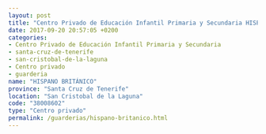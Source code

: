 ```yaml
---
layout: post
title: "Centro Privado de Educación Infantil Primaria y Secundaria HISPANO BRITÁNICO"
date: 2017-09-20 20:57:05 +0200
categories:
- Centro Privado de Educación Infantil Primaria y Secundaria
- santa-cruz-de-tenerife
- san-cristobal-de-la-laguna
- Centro privado
- guarderia
name: "HISPANO BRITÁNICO"
province: "Santa Cruz de Tenerife"
location: "San Cristobal de la Laguna"
code: "38008602"
type: "Centro privado"
permalink: /guarderias/hispano-britanico.html
---
```

